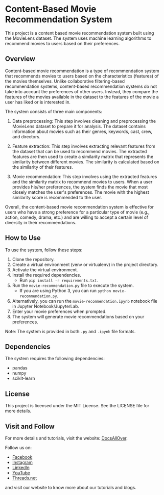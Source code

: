 # Content-Based Movie Recommendation System

This project is a content based movie recommendation system built using the MovieLens dataset. The system uses machine learning algorithms to recommend movies to users based on their preferences.

## Overview
Content-based movie recommendation is a type of recommendation system that recommends movies to users based on the characteristics (features) of the movies themselves. Unlike collaborative filtering-based recommendation systems, content-based recommendation systems do not take into account the preferences of other users. Instead, they compare the features of the movies available in the dataset to the features of the movie a user has liked or is interested in.

The system consists of three main components:

1. Data preprocessing: This step involves cleaning and preprocessing the MovieLens dataset to prepare it for analysis. The dataset contains information about movies such as their genres, keywords, cast, crew, and directors.

2. Feature extraction: This step involves extracting relevant features from the dataset that can be used to recommend movies. The extracted features are then used to create a similarity matrix that represents the similarity between different movies. The similarity is calculated based on the similarity of their features.

3. Movie recommendation: This step involves using the extracted features and the similarity matrix to recommend movies to users. When a user provides his/her preferences, the system finds the movie that most closely matches the user's preferences. The movie with the highest similarity score is recommended to the user.

Overall, the content-based movie recommendation system is effective for users who have a strong preference for a particular type of movie (e.g., action, comedy, drama, etc.) and are willing to accept a certain level of diversity in their recommendations.

## How to Use
To use the system, follow these steps:
1. Clone the repository.
2. Create a virtual environment (venv or virtualenv) in the project directory.
3. Activate the virtual environment.
4. Install the required dependencies.
   - Run `pip install -r requirements.txt`.
5. Run the `movie-recommendation.py` file to execute the system.
   - If you are using Python 3, you can run `python movie-recommendation.py`.
6. Alternatively, you can run the `movie-recommendation.ipynb` notebook file in Jupyter Notebook/JupyterLab.
7. Enter your movie preferences when prompted.
8. The system will generate movie recommendations based on your preferences.

Note: The system is provided in both `.py` and `.ipynb` file formats.

## Dependencies
The system requires the following dependencies:
- pandas
- numpy
- scikit-learn

## License
This project is licensed under the MIT License. See the LICENSE file for more details.


## Visit and Follow
For more details and tutorials, visit the website: [DocsAllOver](https://docsallover.com/).

Follow us on:
- [Facebook](https://www.facebook.com/docsallover)
- [Instagram](https://www.instagram.com/docsallover.tech/)
- [LinkedIn](https://www.linkedin.com/company/docsallover/)
- [YouTube](https://www.youtube.com/@docsallover)
- [Threads.net](https://threads.net/docsallover.tech)

and visit our website to know more about our tutorials and blogs.

